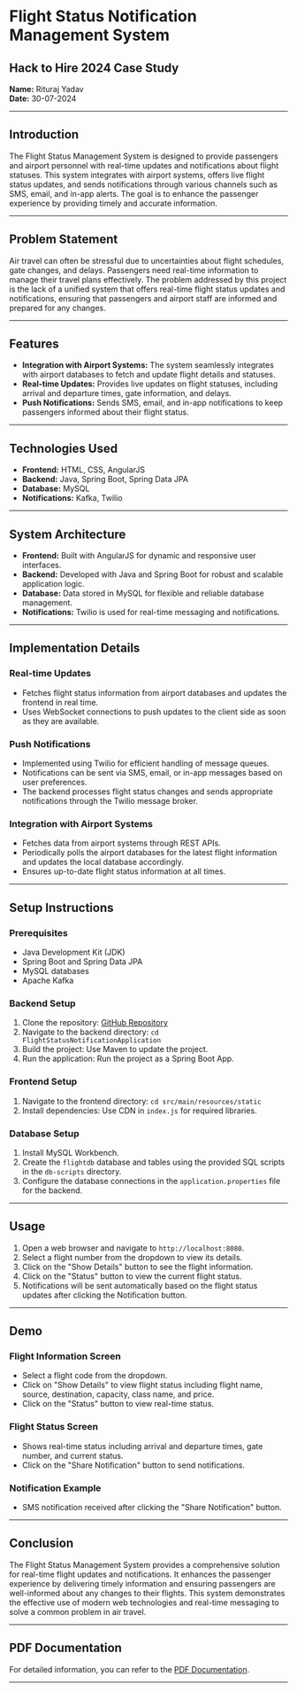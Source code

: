 # Flight Status Notification Management System
## Hack to Hire 2024 Case Study

**Name:** Rituraj Yadav  
**Date:** 30-07-2024

---

## Introduction
The Flight Status Management System is designed to provide passengers and airport personnel with real-time updates and notifications about flight statuses. This system integrates with airport systems, offers live flight status updates, and sends notifications through various channels such as SMS, email, and in-app alerts. The goal is to enhance the passenger experience by providing timely and accurate information.

---

## Problem Statement
Air travel can often be stressful due to uncertainties about flight schedules, gate changes, and delays. Passengers need real-time information to manage their travel plans effectively. The problem addressed by this project is the lack of a unified system that offers real-time flight status updates and notifications, ensuring that passengers and airport staff are informed and prepared for any changes.

---

## Features
- **Integration with Airport Systems:** The system seamlessly integrates with airport databases to fetch and update flight details and statuses.
- **Real-time Updates:** Provides live updates on flight statuses, including arrival and departure times, gate information, and delays.
- **Push Notifications:** Sends SMS, email, and in-app notifications to keep passengers informed about their flight status.

---

## Technologies Used
- **Frontend:** HTML, CSS, AngularJS
- **Backend:** Java, Spring Boot, Spring Data JPA
- **Database:** MySQL
- **Notifications:** Kafka, Twilio

---

## System Architecture
- **Frontend:** Built with AngularJS for dynamic and responsive user interfaces.
- **Backend:** Developed with Java and Spring Boot for robust and scalable application logic.
- **Database:** Data stored in MySQL for flexible and reliable database management.
- **Notifications:** Twilio is used for real-time messaging and notifications.

---

## Implementation Details

### Real-time Updates
- Fetches flight status information from airport databases and updates the frontend in real time.
- Uses WebSocket connections to push updates to the client side as soon as they are available.

### Push Notifications
- Implemented using Twilio for efficient handling of message queues.
- Notifications can be sent via SMS, email, or in-app messages based on user preferences.
- The backend processes flight status changes and sends appropriate notifications through the Twilio message broker.

### Integration with Airport Systems
- Fetches data from airport systems through REST APIs.
- Periodically polls the airport databases for the latest flight information and updates the local database accordingly.
- Ensures up-to-date flight status information at all times.

---

## Setup Instructions

### Prerequisites
- Java Development Kit (JDK)
- Spring Boot and Spring Data JPA 
- MySQL databases
- Apache Kafka

### Backend Setup
1. Clone the repository: [GitHub Repository](https://github.com/Riturajy2002/FlightStatusNotificationManagementSystem.git)
2. Navigate to the backend directory: `cd FlightStatusNotificationApplication`
3. Build the project: Use Maven to update the project.
4. Run the application: Run the project as a Spring Boot App.

### Frontend Setup
1. Navigate to the frontend directory: `cd src/main/resources/static`
2. Install dependencies: Use CDN in `index.js` for required libraries.

### Database Setup
1. Install MySQL Workbench.
2. Create the `flightdb` database and tables using the provided SQL scripts in the `db-scripts` directory.
3. Configure the database connections in the `application.properties` file for the backend.

---

## Usage
1. Open a web browser and navigate to `http://localhost:8080`.
2. Select a flight number from the dropdown to view its details.
3. Click on the "Show Details" button to see the flight information.
4. Click on the "Status" button to view the current flight status.
5. Notifications will be sent automatically based on the flight status updates after clicking the Notification button.

---

## Demo

### Flight Information Screen
- Select a flight code from the dropdown.
- Click on "Show Details" to view flight status including flight name, source, destination, capacity, class name, and price.
- Click on the "Status" button to view real-time status.

### Flight Status Screen
- Shows real-time status including arrival and departure times, gate number, and current status.
- Click on the "Share Notification" button to send notifications.

### Notification Example
- SMS notification received after clicking the "Share Notification" button.

---

## Conclusion
The Flight Status Management System provides a comprehensive solution for real-time flight updates and notifications. It enhances the passenger experience by delivering timely information and ensuring passengers are well-informed about any changes to their flights. This system demonstrates the effective use of modern web technologies and real-time messaging to solve a common problem in air travel.

---

## PDF Documentation
For detailed information, you can refer to the [PDF Documentation](https://drive.google.com/file/d/1fI7xDcPB7lR_7bQmrnMuz1lUyleBui6A/view?usp=sharing).

---
